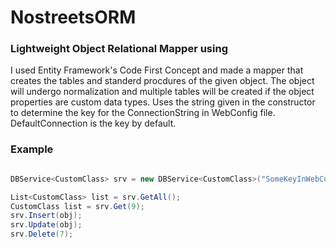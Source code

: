 # NostreetsORM
###  Lightweight Object Relational Mapper using
I used Entity Framework's Code First Concept and made a mapper that creates the tables and standerd procdures of the given object. The object will undergo normalization and multiple tables will be created if the object properties are custom data types. Uses the string given in the constructor to determine the key for the ConnectionString in WebConfig file. DefaultConnection is the key by default.

### Example
```C#

DBService<CustomClass> srv = new DBService<CustomClass>("SomeKeyInWebConfig");

List<CustomClass> list = srv.GetAll();
CustomClass list = srv.Get(9);
srv.Insert(obj);
srv.Update(obj);
srv.Delete(7);
```

